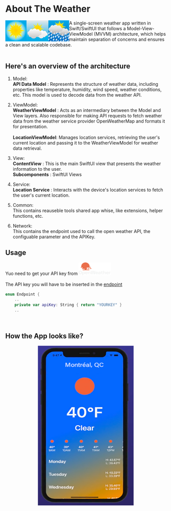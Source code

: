 # About The Weather

<img align="left" width="200" height="66" src="weather.png">

A single-screen weather app written in Swift/SwiftUI that follows a Model-View-ViewModel (MVVM) architecture, 
which helps maintain separation of concerns and ensures a clean and scalable codebase. <br> <br>
 
## Here's an overview of the architecture

1. Model:<br>
**API Data Model** : Represents the structure of weather data, including properties like temperature, humidity, wind speed, weather conditions, etc. This model is used to decode data from the weather API. <br>

2. ViewModel:<br>
**WeatherViewModel** : Acts as an intermediary between the Model and View layers. Also responsible for making API requests to fetch weather data from the weather service provider  OpenWeatherMap and formats it for presentation.<br></br>
**LocationViewModel**: Manages location services, retrieving the user's current location and passing it to the WeatherViewModel for weather data retrieval. <br>

3. View:<br>
**ContentView** : This is the main SwiftUI view that presents the weather information to the user.</br>
**Subcomponents** : SwiftUI Views

4. Service:<br>
**Location Service** : Interacts with the device's location services to fetch the user's current location.</br>

5. Common:<br>
This contains reauseble tools shared app whise, like extensions, helper functions, etc.</br>

5. Network:<br>
This contains the endpoint used to call the open weather API, the configuable parameter and the APIKey.</br>

## Usage
Yuo need to get your API key from [<img width="100" height="40" src="open_weather_logo.png">](https://openweathermap.org/api) 
<br><br>
The API key you will have to be inserted in the [endpoint](https://github.com/salvatop/AboutTheWeather/blob/main/AboutTheWeather/Network/Endpoint.swift)
</br>
```Swift
enum Endpoint {
    ..
    private var apiKey: String { return "YOURKEY" }
    ..
```
</br>

## How the App looks like?

<p align="center">
  <img width="300" height="500" src="app_screenshot.png">
</p>
